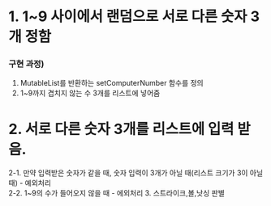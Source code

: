 # 1. 1~9 사이에서 랜덤으로 서로 다른 숫자 3개 정함 
### 구현 과정)  
1. MutableList<Int>를 반환하는 setComputerNumber 함수를 정의
2. 1~9까지 겹치지 않는 수 3개를 리스트에 넣어줌


# 2. 서로 다른 숫자 3개를 리스트에 입력 받음. 
2-1. 만약 입력받은 숫자가 같을 때, 숫자 입력이 3개가 아닐 때(리스트 크기가 3이 아닐 때) - 예외처리  
2-2. 1~9의 수가 들어오지 않을 때 - 에외처리
3. 스트라이크,볼,낫싱 판별
